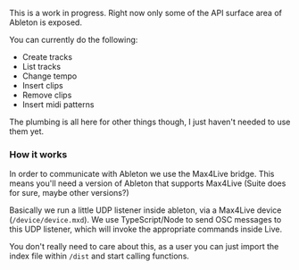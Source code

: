 This is a work in progress.  Right now only some of the API surface area of Ableton is exposed.  

You can currently do the following:
- Create tracks
- List tracks
- Change tempo
- Insert clips
- Remove clips
- Insert midi patterns

The plumbing is all here for other things though, I just haven't needed to use them yet.

### How it works
In order to communicate with Ableton we use the Max4Live bridge.  This means you'll need a version of Ableton that supports Max4Live (Suite does for sure, maybe other versions?)

Basically we run a little UDP listener inside ableton, via a Max4Live device (`/device/device.mxd`).  We use TypeScript/Node to send OSC messages to this UDP listener, which will invoke the appropriate commands inside Live.

You don't really need to care about this, as a user you can just import the index file within `/dist` and start calling functions.
